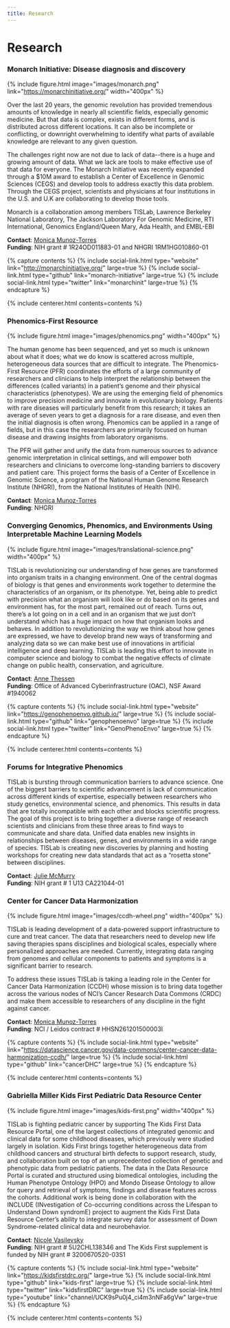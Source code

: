 ```yaml
---
title: Research
---
```


# <i class="fas fa-microscope"></i>Research

<!-- section break -->

### Monarch Initiative: Disease diagnosis and discovery

{%
  include figure.html
  image="images/monarch.png"
  link="https://monarchinitiative.org/"
  width="400px"
%}

Over the last 20 years, the genomic revolution has provided tremendous amounts of knowledge in nearly all scientific fields, especially genomic medicine.
But that data is complex, exists in different forms, and is distributed across different locations.
It can also be incomplete or conflicting, or downright overwhelming to identify what parts of available knowledge are relevant to any given question.

The challenges right now are not due to lack of data--there is a huge and growing amount of data.
What we lack are tools to make effective use of that data for everyone.
The Monarch Initiative was recently expanded through a $10M award to establish a Center of Excellence in Genomic Sciences (CEGS) and develop tools to address exactly this data problem.
Through the CEGS project, scientists and physicians at four institutions in the U.S. and U.K are collaborating to develop those tools.

Monarch is a collaboration among members TISLab, Lawrence Berkeley National Laboratory, The Jackson Laboratory For Genomic Medicine, RTI International, Genomics England/Queen Mary, Ada Health, and EMBL-EBI

**Contact**: [Monica Munoz-Torres](mailto:munoztmo@oregonstate.edu)  
**Funding**: NIH grant # 1R24OD011883-01 and NHGRI 1RM1HG010860-01

{% capture contents %}
{% include social-link.html type="website" link="http://monarchinitiative.org/" large=true %}
{% include social-link.html type="github" link="monarch-initiative" large=true %}
{% include social-link.html type="twitter" link="monarchinit" large=true %}
{% endcapture %}

{% include centerer.html contents=contents %}

<!-- section break -->

### Phenomics-First Resource

{%
  include figure.html
  image="images/phenomics.png"
  width="400px"
%}

The human genome has been sequenced, and yet so much is unknown about what it does; what we do know is scattered across multiple, heterogeneous data sources that are difficult to integrate.
The Phenomics-First Resource (PFR) coordinates the efforts of a large community of researchers and clinicians to help interpret the relationship between the differences (called variants) in a patient’s genome and their physical characteristics (phenotypes).
We are using the emerging field of phenomics to improve precision medicine and innovate in evolutionary biology.
Patients with rare diseases will particularly benefit from this research; it takes an average of seven years to get a diagnosis for a rare disease, and even then the initial diagnosis is often wrong.
Phenomics can be applied in a range of fields, but in this case the researchers are primarily focused on human disease and drawing insights from laboratory organisms.

The PFR will gather and unify the data from numerous sources to advance genomic interpretation in clinical settings, and will empower both researchers and clinicians to overcome long-standing barriers to discovery and patient care.
This project forms the basis of a Center of Excellence in Genomic Science, a program of the National Human Genome Research Institute (NHGRI), from the National Institutes of Health (NIH).

**Contact**: [Monica Munoz-Torres](mailto:munoztmo@oregonstate.edu)  
**Funding**: NHGRI

<!-- section break -->

### Converging Genomics, Phenomics, and Environments Using Interpretable Machine Learning Models

{%
  include figure.html
  image="images/translational-science.png"
  width="400px"
%}

TISLab is revolutionizing our understanding of how genes are transformed into organism traits in a changing environment.
One of the central dogmas of biology is that genes and environments work together to determine the characteristics of an organism, or its phenotype.
Yet, being able to predict with precision what an organism will look like or do based on its genes and environment has, for the most part, remained out of reach.
Turns out, there’s a lot going on in a cell and in an organism that we just don’t understand which has a huge impact on how that organism looks and behaves.
In addition to revolutionizing the way we think about how genes are expressed, we have to develop brand new ways of transforming and analyzing data so we can make best use of innovations in artificial intelligence and deep learning.
TISLab is leading this effort to innovate in computer science and biology to combat the negative effects of climate change on public health, conservation, and agriculture.

**Contact**: [Anne Thessen](mailto:annethessen@gmail.com)  
**Funding**: Office of Advanced Cyberinfrastructure (OAC), NSF Award #1940062

{% capture contents %}
{% include social-link.html type="website" link="https://genophenoenvo.github.io/" large=true %}
{% include social-link.html type="github" link="genophenoenvo" large=true %}
{% include social-link.html type="twitter" link="GenoPhenoEnvo" large=true %}
{% endcapture %}

{% include centerer.html contents=contents %}

<!-- section break -->

### Forums for Integrative Phenomics

TISLab is bursting through communication barriers to advance science.
One of the biggest barriers to scientific advancement is lack of communication across different kinds of expertise, especially between researchers who study genetics, environmental science, and phenomics.
This results in data that are totally incompatible with each other and blocks scientific progress.
The goal of this project is to bring together a diverse range of research scientists and clinicians from these three areas to find ways to communicate and share data.
Unified data enables new insights in relationships between diseases, genes, and environments in a wide range of species.
TISLab is creating new discoveries by planning and hosting workshops for creating new data standards that act as a “rosetta stone” between disciplines.

**Contact**: [Julie McMurry](mailto:mcmurryj@oregonstate.edu)  
**Funding**: NIH grant # 1 U13 CA221044-01

<!-- section break -->

### Center for Cancer Data Harmonization

{%
  include figure.html
  image="images/ccdh-wheel.png"
  width="400px"
%}

TISLab is leading development of a data-powered support infrastructure to cure and treat cancer.
The data that researchers need to develop new life saving therapies spans disciplines and biological scales, especially where personalized approaches are needed.
Currently, integrating data ranging from genomes and cellular components to patients and symptoms is a significant barrier to research.

To address these issues TISLab is taking a leading role in the Center for Cancer Data Harmonization (CCDH) whose mission is to bring data together across the various nodes of NCI’s Cancer Research Data Commons (CRDC) and make them accessible to researchers of any discipline in the fight against cancer.

**Contact**: [Monica Munoz-Torres](mailto:munoztmo@oregonstate.edu)  
**Funding**: NCI / Leidos contract # HHSN261201500003I

{% capture contents %}
{% include social-link.html type="website" link="https://datascience.cancer.gov/data-commons/center-cancer-data-harmonization-ccdh/" large=true %}
{% include social-link.html type="github" link="cancerDHC" large=true %}
{% endcapture %}

{% include centerer.html contents=contents %}

<!-- section break -->

### Gabriella Miller Kids First Pediatric Data Resource Center

{%
  include figure.html
  image="images/kids-first.png"
  width="400px"
%}

TISLab is fighting pediatric cancer by supporting The Kids First Data Resource Portal, one of the largest collections of integrated genomic and clinical data for some childhood diseases, which previously were studied largely in isolation.
Kids First brings together heterogeneous data from childhood cancers and structural birth defects to support research, study, and collaboration built on top of an unprecedented collection of genetic and phenotypic data from pediatric patients.
The data in the Data Resource Portal is curated and structured using biomedical ontologies, including the Human Phenotype Ontology (HPO) and Mondo Disease Ontology to allow for query and retrieval of symptoms, findings and disease features across the cohorts.
Additional work is being done in collaboration with the INCLUDE (INvestigation of Co-occurring conditions across the Lifespan to Understand Down syndromE) project to augment the Kids First Data Resource Center’s ability to integrate survey data for assessment of Down Syndrome-related clinical data and neurobehavior.

**Contact**: [Nicole Vasilevsky](mailto:nicole@tislab.org)  
**Funding**: NIH grant # 5U2CHL138346 and The Kids First supplement is funded by NIH grant # 3200670520-03S1

{% capture contents %}
{% include social-link.html type="website" link="https://kidsfirstdrc.org/" large=true %}
{% include social-link.html type="github" link="kids-first" large=true %}
{% include social-link.html type="twitter" link="kidsfirstDRC" large=true %}
{% include social-link.html type="youtube" link="channel/UCK9sPu0j4_ci4m3nNFa6gVw" large=true %}
{% endcapture %}

{% include centerer.html contents=contents %}
